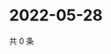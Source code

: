 # 2022-05-28

共 0 条

<!-- BEGIN WEIBO -->
<!-- 最后更新时间 Sat May 28 2022 02:16:46 GMT+0800 (China Standard Time) -->

<!-- END WEIBO -->
